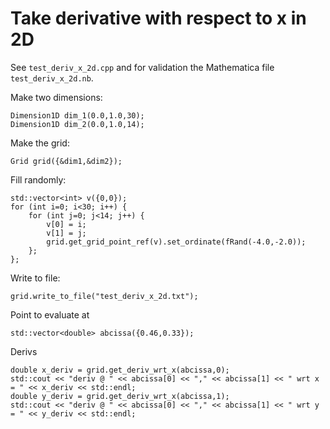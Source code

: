 # Take derivative with respect to x in 2D

See `test_deriv_x_2d.cpp` and for validation the Mathematica file `test_deriv_x_2d.nb`.

Make two dimensions:
```
Dimension1D dim_1(0.0,1.0,30);
Dimension1D dim_2(0.0,1.0,14);
```

Make the grid:
```
Grid grid({&dim1,&dim2});
```

Fill randomly:
```
std::vector<int> v({0,0});
for (int i=0; i<30; i++) {
	for (int j=0; j<14; j++) {
		v[0] = i;
		v[1] = j;
		grid.get_grid_point_ref(v).set_ordinate(fRand(-4.0,-2.0));
	};
};
```

Write to file:
```
grid.write_to_file("test_deriv_x_2d.txt");
```

Point to evaluate at
```
std::vector<double> abcissa({0.46,0.33});
```

Derivs
```
double x_deriv = grid.get_deriv_wrt_x(abcissa,0);
std::cout << "deriv @ " << abcissa[0] << "," << abcissa[1] << " wrt x = " << x_deriv << std::endl;
double y_deriv = grid.get_deriv_wrt_x(abcissa,1);
std::cout << "deriv @ " << abcissa[0] << "," << abcissa[1] << " wrt y = " << y_deriv << std::endl;
```
